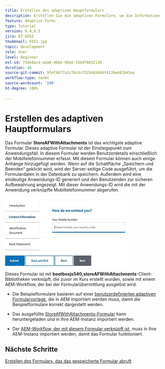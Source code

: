 ```yaml
---
title: Erstellen des adaptiven Hauptformulars
description: Erstellen Sie die adaptiven Formulare, um die Informationen der Menschen, die sich bewerben, und das adaptive Formular zu erfassen und das gespeicherte adaptive Formular abzurufen
feature: Adaptive Forms
type: Tutorial
version: 6.4,6.5
jira: KT-6552
thumbnail: 6552.jpg
topic: Development
role: User
level: Beginner
exl-id: 73de0ac4-ada6-4b8e-90a8-33b976032135
duration: 46
source-git-commit: 9fef4b77a2c70c8cf525d42686f4120e481945ee
workflow-type: tm+mt
source-wordcount: '208'
ht-degree: 100%

---
```


# Erstellen des adaptiven Hauptformulars

Das Formular **StoreAFWithAttachments** ist das wichtigste adaptive Formular. Dieses adaptive Formular ist der Einstiegspunkt zum Anwendungsfall. In diesem Formular werden Benutzerdetails einschließlich der Mobiltelefonnummer erfasst. Mit diesem Formular können auch einige Anhänge hinzugefügt werden. Wenn auf die Schaltfläche „Speichern und Beenden“ geklickt wird, wird der Server-seitige Code ausgeführt, um die Formulardaten in der Datenbank zu speichern. Außerdem wird eine eindeutige Anwendungs-ID generiert und den Benutzenden zur sicheren Aufbewahrung angezeigt. Mit dieser Anwendungs-ID wird die mit der Anwendung verknüpfte Mobiltelefonnummer abgerufen.

![Hauptanwendungsformular](assets/6552.JPG)

Dieses Formular ist mit **bootboxjs540,storeAFWithAttachments**-Client-Bibliotheken verknüpft, die zuvor im Kurs erstellt wurden, sowie mit einem AEM-Workflow, der bei der Formularübermittlung ausgelöst wird.


* Die Beispielformulare basieren auf einer [benutzerdefinierten adaptiven Formularvorlage](assets/custom-template-with-page-component.zip), die in AEM importiert werden muss, damit die Beispielformulare korrekt dargestellt werden.

* Das ausgefüllte [StoreAfWithAttachments-Formular](assets/store-af-with-attachments-form.zip) kann heruntergeladen und in Ihre AEM-Instanz importiert werden.

* Der [AEM-Workflow, der mit diesem Formular verknüpft ist](assets/workflow-model-store-af-with-attachments.zip), muss in Ihre AEM-Instanz importiert werden, damit das Formular funktioniert.


## Nächste Schritte

[Erstellen des Formulars, das das gespeicherte Formular abruft](./retrieve-saved-form.md)